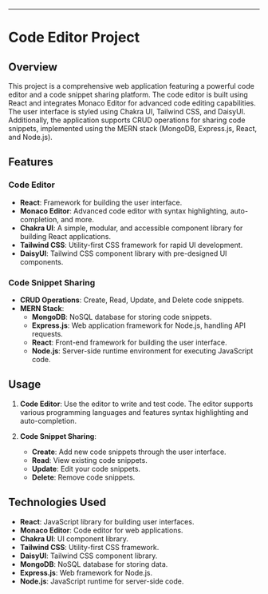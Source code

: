 ---

# Code Editor Project

## Overview

This project is a comprehensive web application featuring a powerful code editor and a code snippet sharing platform. The code editor is built using React and integrates Monaco Editor for advanced code editing capabilities. The user interface is styled using Chakra UI, Tailwind CSS, and DaisyUI. Additionally, the application supports CRUD operations for sharing code snippets, implemented using the MERN stack (MongoDB, Express.js, React, and Node.js).

## Features

### Code Editor

- **React**: Framework for building the user interface.
- **Monaco Editor**: Advanced code editor with syntax highlighting, auto-completion, and more.
- **Chakra UI**: A simple, modular, and accessible component library for building React applications.
- **Tailwind CSS**: Utility-first CSS framework for rapid UI development.
- **DaisyUI**: Tailwind CSS component library with pre-designed UI components.

### Code Snippet Sharing

- **CRUD Operations**: Create, Read, Update, and Delete code snippets.
- **MERN Stack**: 
  - **MongoDB**: NoSQL database for storing code snippets.
  - **Express.js**: Web application framework for Node.js, handling API requests.
  - **React**: Front-end framework for building the user interface.
  - **Node.js**: Server-side runtime environment for executing JavaScript code.

## Usage

1. **Code Editor**: Use the editor to write and test code. The editor supports various programming languages and features syntax highlighting and auto-completion.

2. **Code Snippet Sharing**: 
   - **Create**: Add new code snippets through the user interface.
   - **Read**: View existing code snippets.
   - **Update**: Edit your code snippets.
   - **Delete**: Remove code snippets.

## Technologies Used

- **React**: JavaScript library for building user interfaces.
- **Monaco Editor**: Code editor for web applications.
- **Chakra UI**: UI component library.
- **Tailwind CSS**: Utility-first CSS framework.
- **DaisyUI**: Tailwind CSS component library.
- **MongoDB**: NoSQL database for storing data.
- **Express.js**: Web framework for Node.js.
- **Node.js**: JavaScript runtime for server-side code.
